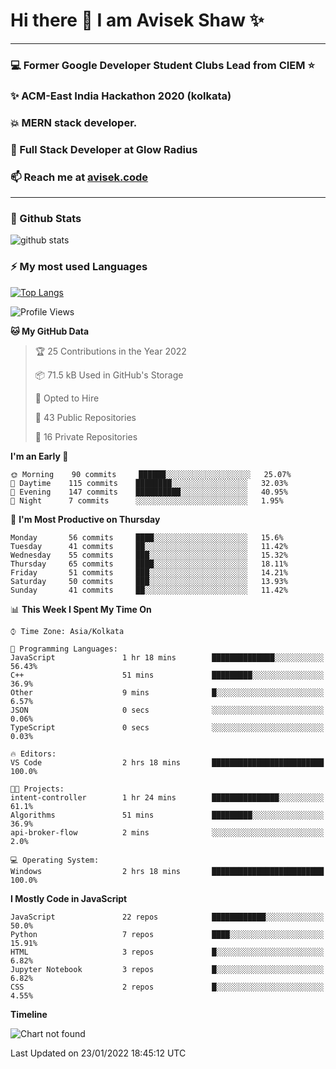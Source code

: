 # Hi there 👋 I am Avisek Shaw ✨

---
### :computer: Former Google Developer Student Clubs Lead from CIEM :star: 
###  ✨ ACM-East India Hackathon 2020 (kolkata)
###  :boom: MERN stack developer.
###  🔭 Full Stack Developer at Glow Radius
###  📫 Reach me at [avisek.code](https://avisekcode.netlify.app/)
---
### 🌱 Github Stats
![github stats](https://github-readme-stats.vercel.app/api?username=shawavisek35&count_private=true&show_icons=true&bg_color=315,48c6ef,6f86d6&title_color=ffffff&text_color=ffffff&icon_color=ee609c)
### ⚡ My most used Languages 
<!--![github stats](https://github-readme-stats.vercel.app/api?username=shawavisek35&show_icons=true&theme=radical)-->
[![Top Langs](https://github-readme-stats.vercel.app/api/top-langs/?username=shawavisek35&layout=compact)](https://github.com/shawavisek35)
<!--START_SECTION:waka-->
![Profile Views](http://img.shields.io/badge/Profile%20Views-0-blue)

**🐱 My GitHub Data** 

> 🏆 25 Contributions in the Year 2022
 > 
> 📦 71.5 kB Used in GitHub's Storage 
 > 
> 💼 Opted to Hire
 > 
> 📜 43 Public Repositories 
 > 
> 🔑 16 Private Repositories  
 > 
**I'm an Early 🐤** 

```text
🌞 Morning    90 commits     ██████░░░░░░░░░░░░░░░░░░░   25.07% 
🌆 Daytime    115 commits    ████████░░░░░░░░░░░░░░░░░   32.03% 
🌃 Evening    147 commits    ██████████░░░░░░░░░░░░░░░   40.95% 
🌙 Night      7 commits      ░░░░░░░░░░░░░░░░░░░░░░░░░   1.95%

```
📅 **I'm Most Productive on Thursday** 

```text
Monday       56 commits     ████░░░░░░░░░░░░░░░░░░░░░   15.6% 
Tuesday      41 commits     ██░░░░░░░░░░░░░░░░░░░░░░░   11.42% 
Wednesday    55 commits     ███░░░░░░░░░░░░░░░░░░░░░░   15.32% 
Thursday     65 commits     ████░░░░░░░░░░░░░░░░░░░░░   18.11% 
Friday       51 commits     ███░░░░░░░░░░░░░░░░░░░░░░   14.21% 
Saturday     50 commits     ███░░░░░░░░░░░░░░░░░░░░░░   13.93% 
Sunday       41 commits     ██░░░░░░░░░░░░░░░░░░░░░░░   11.42%

```


📊 **This Week I Spent My Time On** 

```text
⌚︎ Time Zone: Asia/Kolkata

💬 Programming Languages: 
JavaScript               1 hr 18 mins        ██████████████░░░░░░░░░░░   56.43% 
C++                      51 mins             █████████░░░░░░░░░░░░░░░░   36.9% 
Other                    9 mins              █░░░░░░░░░░░░░░░░░░░░░░░░   6.57% 
JSON                     0 secs              ░░░░░░░░░░░░░░░░░░░░░░░░░   0.06% 
TypeScript               0 secs              ░░░░░░░░░░░░░░░░░░░░░░░░░   0.03%

🔥 Editors: 
VS Code                  2 hrs 18 mins       █████████████████████████   100.0%

🐱‍💻 Projects: 
intent-controller        1 hr 24 mins        ███████████████░░░░░░░░░░   61.1% 
Algorithms               51 mins             █████████░░░░░░░░░░░░░░░░   36.9% 
api-broker-flow          2 mins              ░░░░░░░░░░░░░░░░░░░░░░░░░   2.0%

💻 Operating System: 
Windows                  2 hrs 18 mins       █████████████████████████   100.0%

```

**I Mostly Code in JavaScript** 

```text
JavaScript               22 repos            ████████████░░░░░░░░░░░░░   50.0% 
Python                   7 repos             ████░░░░░░░░░░░░░░░░░░░░░   15.91% 
HTML                     3 repos             █░░░░░░░░░░░░░░░░░░░░░░░░   6.82% 
Jupyter Notebook         3 repos             █░░░░░░░░░░░░░░░░░░░░░░░░   6.82% 
CSS                      2 repos             █░░░░░░░░░░░░░░░░░░░░░░░░   4.55%

```


**Timeline**

![Chart not found](https://raw.githubusercontent.com/shawavisek35/shawavisek35/master/charts/bar_graph.png) 


 Last Updated on 23/01/2022 18:45:12 UTC
<!--END_SECTION:waka-->
